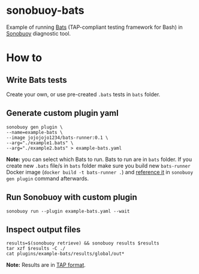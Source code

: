 # sonobuoy-bats
Example of running [Bats](https://github.com/bats-core/bats-core) (TAP-compliant testing framework for Bash) in [Sonobuoy](https://github.com/vmware-tanzu/sonobuoy) diagnostic tool.

# How to

## Write Bats tests

Create your own, or use pre-created `.bats` tests in `bats` folder.

## Generate custom plugin yaml

```
sonobuoy gen plugin \
--name=example-bats \
--image jojojojo1234/bats-runner:0.1 \
--arg="./example1.bats" \
--arg="./example2.bats" > example-bats.yaml
```

**Note:** you can select which Bats to run. Bats to run are in `bats` folder. 
If you create new `.bats` file/s in `bats` folder make sure you build new `bats-runner` Docker image (`docker build -t bats-runner .`) and [reference it](#generate-custom-plugin-yaml) in `sonobuoy gen plugin` command afterwards.

## Run Sonobuoy with custom plugin

```
sonobuoy run --plugin example-bats.yaml --wait
```

## Inspect output files

```
results=$(sonobuoy retrieve) && sonobuoy results $results
tar xzf $results -C ./
cat plugins/example-bats/results/global/out*
```

**Note:** Results are in [TAP format](http://testanything.org).
